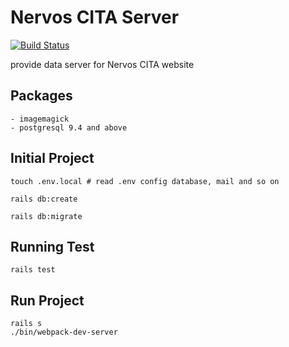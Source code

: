 # Nervos CITA Server
[![Build Status](https://travis-ci.org/CITA-Toys/nervos-cita-server.svg?branch=develop)](https://travis-ci.org/CITA-Toys/nervos-cita-server)

provide data server for Nervos CITA website

## Packages

    - imagemagick
    - postgresql 9.4 and above

## Initial Project

```shell
touch .env.local # read .env config database, mail and so on

rails db:create

rails db:migrate
```

## Running Test

```shell
rails test
```

## Run Project

```shell
rails s
./bin/webpack-dev-server
```
